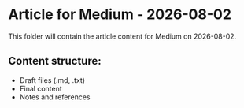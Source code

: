 # Article for Medium - 2026-08-02

This folder will contain the article content for Medium on 2026-08-02.

## Content structure:
- Draft files (.md, .txt)
- Final content
- Notes and references
